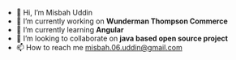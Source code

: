 - 👋 Hi, I’m Misbah Uddin
- 🔭 I’m currently working on **Wunderman Thompson Commerce**
- 🌱 I’m currently learning **Angular**
- 💞️ I’m looking to collaborate on **java based open source project**
- 📫 How to reach me misbah.06.uddin@gmail.com
